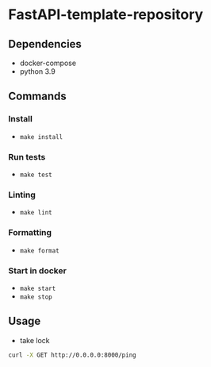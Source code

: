 # FastAPI-template-repository

## Dependencies
- docker-compose
- python 3.9

## Commands
### Install
- `make install`

### Run tests
- `make test`
### Linting
- `make lint`

### Formatting
- `make format`

### Start in docker
- `make start`
- `make stop`


## Usage

- take lock
```bash
curl -X GET http://0.0.0.0:8000/ping
```
